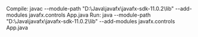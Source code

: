 Compile:
javac --module-path "D:\Java\javafx\javafx-sdk-11.0.2\lib" --add-modules javafx.controls App.java
Run:
java --module-path "D:\Java\javafx\javafx-sdk-11.0.2\lib" --add-modules javafx.controls App.java